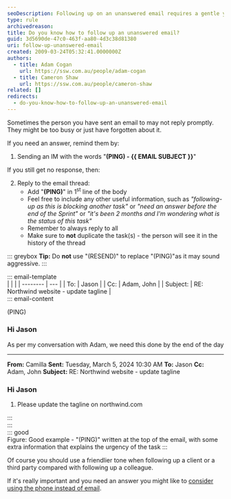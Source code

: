 ```yaml
---
seoDescription: Following up on an unanswered email requires a gentle yet persistent approach. Use "(PING)" to initiate a response, and if needed, add context while still keeping the tone friendly.
type: rule
archivedreason:
title: Do you know how to follow up an unanswered email?
guid: 3d5690de-47c0-463f-aa80-4d3c38d81380
uri: follow-up-unanswered-email
created: 2009-03-24T05:32:41.0000000Z
authors:
  - title: Adam Cogan
    url: https://ssw.com.au/people/adam-cogan
  - title: Cameron Shaw
    url: https://ssw.com.au/people/cameron-shaw
related: []
redirects:
  - do-you-know-how-to-follow-up-an-unanswered-email
---
```


Sometimes the person you have sent an email to may not reply promptly. They might be too busy or just have forgotten about it.

<!--endintro-->

If you need an answer, remind them by:

1. Sending an IM with the words "**(PING) - {{ EMAIL SUBJECT }}**"

If you still get no response, then:

2. Reply to the email thread:
   - Add "**(PING)**" in 1<sup>st</sup> line of the body
   - Feel free to include any other useful information, such as _"following-up as this is blocking another task"_ or _"need an answer before the end of the Sprint"_ or _"it's been 2 months and I'm wondering what is the status of this task"_
   - Remember to always reply to all
   - Make sure to **not** duplicate the task(s) - the person will see it in the history of the thread

::: greybox
**Tip:** Do **not** use "(RESEND)" to replace "(PING)"as it may sound aggressive.
:::

::: email-template  
| | |
| -------- | --- |
| To: | Jason |
| Cc: | Adam, John |
| Subject: | RE: Northwind website - update tagline |  
::: email-content

(PING)

### Hi Jason

As per my conversation with Adam, we need this done by the end of the day

---

**From:** Camilla
**Sent:** Tuesday, March 5, 2024 10:30 AM
**To:** Jason
**Cc:** Adam, John
**Subject:** RE: Northwind website - update tagline

### Hi Jason

1. Please update the tagline on northwind.com

:::  
:::  
::: good  
Figure: Good example - "(PING)" written at the top of the email, with some extra information that explains the urgency of the task
:::

Of course you should use a friendlier tone when following up a client or a third party compared with following up a colleague.

If it's really important and you need an answer you might like to [consider using the phone instead of email](/call-first-before-emailing).

